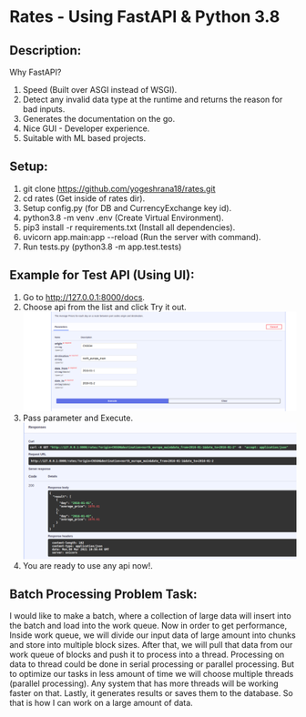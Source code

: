 # Rates - Using FastAPI & Python 3.8

## Description:
Why FastAPI?
1. Speed (Built over ASGI instead of WSGI).
2. Detect any invalid data type at the runtime and returns the reason for bad inputs.
3. Generates the documentation on the go.
4. Nice GUI - Developer experience.
5. Suitable with ML based projects.


## **Setup:**

1. git clone https://github.com/yogeshrana18/rates.git
2. cd rates (Get inside of rates dir).
3. Setup config.py (for DB and CurrencyExchange key id).
4. python3.8 -m venv .env (Create Virtual Environment).
5. pip3 install -r requirements.txt (Install all dependencies).
6. uvicorn app.main:app --reload (Run the server with command).
7. Run tests.py (python3.8 -m app.test.tests)


## Example for Test API (Using UI):

1. Go to http://127.0.0.1:8000/docs.
2. Choose api from the list and click Try it out.
![alt text"](screenshots/request.png)
3. Pass parameter and Execute.
![alt text"](screenshots/response.png)
4. You are ready to use any api now!.


## Batch Processing Problem Task:

I would like to make a batch, where a collection of large data will insert into the batch and load into the work queue. Now in order to get performance, Inside work queue, we will divide our input data of large amount into chunks and store into multiple block sizes. After that, we will pull that data from our work queue of blocks and push it to process into a thread. Processing on data to thread could be done in serial processing or parallel processing. But to optimize our tasks in less amount of time we will choose multiple threads (parallel processing). Any system that has more threads will be working faster on that. Lastly, it generates results or saves them to the database. So that is how I can work on a large amount of data.




